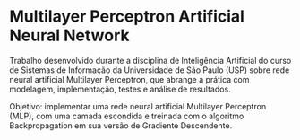 # Multilayer Perceptron Artificial Neural Network

Trabalho desenvolvido durante a disciplina de Inteligência Artificial do curso de Sistemas de Informação da Universidade de São Paulo (USP) sobre rede neural artificial Multilayer Perceptron, que abrange a prática com modelagem, implementação, testes e análise de resultados.

Objetivo: implementar uma rede neural artificial Multilayer Perceptron (MLP), com uma camada escondida e treinada com o algoritmo Backpropagation em sua versão de Gradiente Descendente.
